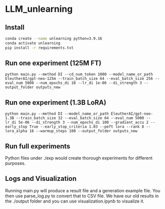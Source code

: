 # LLM_unlearning

## Install
```bash
conda create --name unlearning python=3.9.16
conda activate unlearning
pip install -r requirements.txt
```
## Run one experiment (125M FT)
```
python main.py --method DI --cd_num_token 1000 --model_name_or_path EleutherAI/gpt-neo-125m --train_batch_size 64 --eval_batch_size 256 --eval_num 5000 --num_epochs_di 10 --lr_di 1e-06 --di_strength 3 --output_folder outputs_new
```

## Run one experiment (1.3B LoRA)
```
python main.py --method DI --model_name_or_path EleutherAI/gpt-neo-1.3B --train_batch_size 32 --eval_batch_size 64 --eval_num 5000 --lr_di 5e-06 --di_strength 3 --num_epochs_di 100 --gradient_accu 2 --early_stop True --early_stop_criteria 1.03 --peft lora --rank 8 --lora_alpha 16 --warmup_steps 100 --output_folder outputs_new
```

## Run full experiments
Python files under ./exp would create thorough experiments for different purposes.

## Logs and Visualization
Running main.py will produce a result file and a generation example file. You then use parse_log.py to convert that to CSV file. We have our old results in the ./output folder and you can use visualization.ipynb to visualize it.